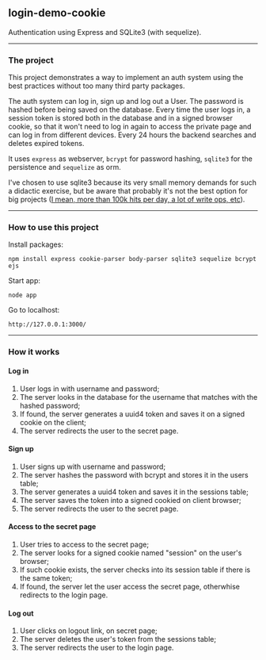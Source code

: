 ## login-demo-cookie

Authentication using Express and SQLite3 (with sequelize).

----------------
### The project

This project demonstrates a way to implement an auth system using the best practices without too many third party packages.

The auth system can log in, sign up and log out a User. The password is hashed before being saved on the database. Every time the user logs in, a session token is stored both in the database and in a signed browser cookie, so that it won't need to log in again to access the private page and can log in from different devices. Every 24 hours the backend searches and deletes expired tokens.  

It uses <code>express</code> as webserver, <code>bcrypt</code> for password hashing, <code>sqlite3</code> for the persistence and <code>sequelize</code> as orm.

I've chosen to use sqlite3 because its very small memory demands for such a didactic exercise, but be aware that probably it's not the best option for big projects ([I mean, more than 100k hits per day, a lot of write ops, etc](https://www.sqlite.org/whentouse.html)).

----------------------
### How to use this project

Install packages:

    npm install express cookie-parser body-parser sqlite3 sequelize bcrypt ejs

Start app:

    node app

Go to localhost:

    http://127.0.0.1:3000/

-----------------
### How it works

#### Log in
1. User logs in with username and password;
2. The server looks in the database for the username that matches with the hashed password;
3. If found, the server generates a uuid4 token and saves it on a signed cookie on the client;
4. The server redirects the user to the secret page.

#### Sign up
1. User signs up with username and password;
2. The server hashes the password with bcrypt and stores it in the users table;
3. The server generates a uuid4 token and saves it in the sessions table;
4. The server saves the token into a signed cookied on client browser;
5. The server redirects the user to the secret page.

#### Access to the secret page
1. User tries to access to the secret page;
2. The server looks for a signed cookie named "session" on the user's browser;
3. If such cookie exists, the server checks into its session table if there is the same token;
4. If found, the server let the user access the secret page, otherwhise redirects to the login page.

#### Log out
1. User clicks on logout link, on secret page;
2. The server deletes the user's token from the sessions table;
3. The server redirects the user to the login page.

